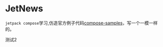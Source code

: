 # JetNews
`jetpack compose`学习,仿造官方例子代码[compose-samples](https://github.com/android/compose-samples.git)，写一个一模一样的。

测试2
